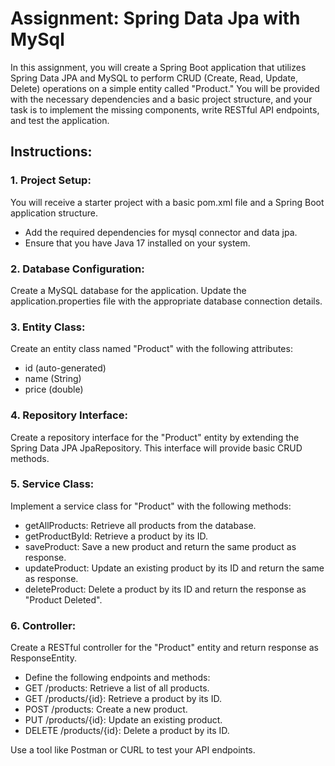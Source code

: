 # Assignment: Spring Data Jpa with MySql

In this assignment, you will create a Spring Boot application that utilizes Spring Data JPA and MySQL to perform CRUD (Create, Read, Update, Delete) operations on a simple entity called "Product." You will be provided with the necessary dependencies and a basic project structure, and your task is to implement the missing components, write RESTful API endpoints, and test the application.

## Instructions:

### 1. Project Setup:

  You will receive a starter project with a basic pom.xml file and a Spring Boot application structure.
  - Add the required dependencies for mysql connector and data jpa. 
  - Ensure that you have Java 17 installed on your system.
### 2. Database Configuration:

  Create a MySQL database for the application.
  Update the application.properties file with the appropriate database connection details.
### 3. Entity Class:

  Create an entity class named "Product" with the following attributes:
- id (auto-generated)
- name (String)
- price (double)
### 4. Repository Interface:

  Create a repository interface for the "Product" entity by extending the Spring Data JPA JpaRepository. This interface will provide basic CRUD methods.
### 5. Service Class:

  Implement a service class for "Product" with the following methods:
- getAllProducts: Retrieve all products from the database.
- getProductById: Retrieve a product by its ID.
- saveProduct: Save a new product and return the same product as response.
- updateProduct: Update an existing product by its ID and return the same as response.
- deleteProduct: Delete a product by its ID and return the response as "Product Deleted".

### 6. Controller:

  Create a RESTful controller for the "Product" entity and return response as ResponseEntity.
- Define the following endpoints and methods:
- GET /products: Retrieve a list of all products.
- GET /products/{id}: Retrieve a product by its ID.
- POST /products: Create a new product.
- PUT /products/{id}: Update an existing product.
- DELETE /products/{id}: Delete a product by its ID.

Use a tool like Postman or CURL to test your API endpoints.